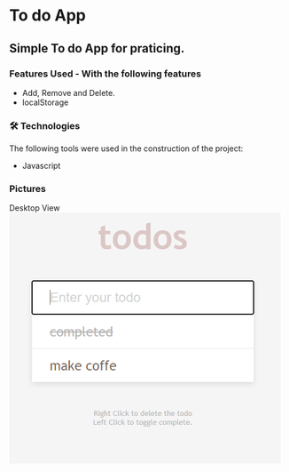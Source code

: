 # To do App
## Simple To do App for praticing.

### Features Used - With the following features

   * Add, Remove and Delete.
   * localStorage

### 🛠 Technologies

The following tools were used in the construction of the project:

* Javascript

### Pictures 
  Desktop View
  <img alt="TodoApp" title="#TodoApp" src="./images/todo-app.png" />

